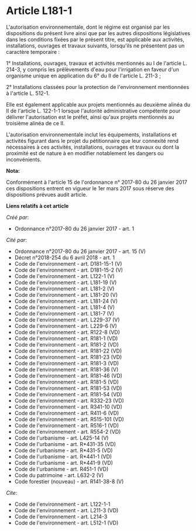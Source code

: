 # Article L181-1

L'autorisation environnementale, dont le régime est organisé par les dispositions du présent livre ainsi que par les autres
dispositions législatives dans les conditions fixées par le présent titre, est applicable aux activités, installations,
ouvrages et travaux suivants, lorsqu'ils ne présentent pas un caractère temporaire : 

1° Installations, ouvrages, travaux et activités mentionnés au I de l'article L. 214-3, y compris les prélèvements d'eau pour
l'irrigation en faveur d'un organisme unique en application du 6° du II de l'article L. 211-3 ; 

2° Installations classées pour la protection de l'environnement mentionnées à l'article L. 512-1. 

Elle est également applicable aux projets mentionnés au deuxième alinéa du II de l'article L. 122-1-1 lorsque l'autorité
administrative compétente pour délivrer l'autorisation est le préfet, ainsi qu'aux projets mentionnés au troisième alinéa de
ce II. 

L'autorisation environnementale inclut les équipements, installations et activités figurant dans le projet du pétitionnaire
que leur connexité rend nécessaires à ces activités, installations, ouvrages et travaux ou dont la proximité est de nature à
en modifier notablement les dangers ou inconvénients.

**Nota:**

Conformément à l'article 15 de l'ordonnance n° 2017-80 du 26 janvier 2017 ces dispositions entrent en vigueur le 1er mars
2017 sous réserve des dispositions prévues audit article.

**Liens relatifs à cet article**

_Créé par_:

  - Ordonnance n°2017-80 du 26 janvier 2017 - art. 1

_Cité par_:

  - Ordonnance n°2017-80 du 26 janvier 2017 - art. 15 (V)
  - Décret n°2018-254 du 6 avril 2018 - art. 1
  - Code de l'environnement - art. D181-15-1 (V)
  - Code de l'environnement - art. D181-15-2 (V)
  - Code de l'environnement - art. L122-1 (V)
  - Code de l'environnement - art. L181-19 (V)
  - Code de l'environnement - art. L181-2 (V)
  - Code de l'environnement - art. L181-20 (V)
  - Code de l'environnement - art. L181-24 (V)
  - Code de l'environnement - art. L181-4 (V)
  - Code de l'environnement - art. L181-7 (V)
  - Code de l'environnement - art. L229-37 (V)
  - Code de l'environnement - art. L229-6 (V)
  - Code de l'environnement - art. R122-8 (VD)
  - Code de l'environnement - art. R181-1 (VD)
  - Code de l'environnement - art. R181-2 (VD)
  - Code de l'environnement - art. R181-22 (VD)
  - Code de l'environnement - art. R181-23 (VD)
  - Code de l'environnement - art. R181-3 (VD)
  - Code de l'environnement - art. R181-36 (V)
  - Code de l'environnement - art. R181-46 (VD)
  - Code de l'environnement - art. R181-5 (VD)
  - Code de l'environnement - art. R181-53 (VD)
  - Code de l'environnement - art. R181-54 (VD)
  - Code de l'environnement - art. R332-23 (VD)
  - Code de l'environnement - art. R341-10 (VD)
  - Code de l'environnement - art. R411-6 (VD)
  - Code de l'environnement - art. R515-101 (VD)
  - Code de l'environnement - art. R516-1 (VD)
  - Code de l'environnement - art. R554-2 (VD)
  - Code de l'urbanisme - art. L425-14 (V)
  - Code de l'urbanisme - art. R*431-35 (VD)
  - Code de l'urbanisme - art. R*431-5 (VD)
  - Code de l'urbanisme - art. R*441-1 (VD)
  - Code de l'urbanisme - art. R*441-9 (VD)
  - Code de l'urbanisme - art. R451-1 (VD)
  - Code du patrimoine - art. L632-2 (V)
  - Code forestier (nouveau) - art. R141-38-8 (V)

_Cite_:

  - Code de l'environnement - art. L122-1-1
  - Code de l'environnement - art. L211-3 (VD)
  - Code de l'environnement - art. L214-3
  - Code de l'environnement - art. L512-1 (VD)
